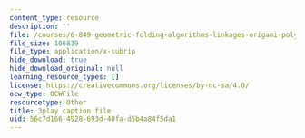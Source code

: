 ```yaml
---
content_type: resource
description: ''
file: /courses/6-849-geometric-folding-algorithms-linkages-origami-polyhedra-fall-2012/56c7d1664928693d40fad5b4a84f5da1_usWjdV0-Jg0.srt
file_size: 106839
file_type: application/x-subrip
hide_download: true
hide_download_original: null
learning_resource_types: []
license: https://creativecommons.org/licenses/by-nc-sa/4.0/
ocw_type: OCWFile
resourcetype: Other
title: 3play caption file
uid: 56c7d166-4928-693d-40fa-d5b4a84f5da1
---
```

